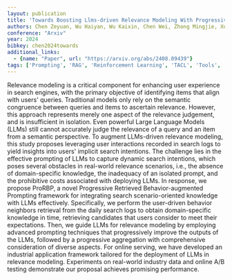```yaml
---
layout: publication
title: 'Towards Boosting Llms-driven Relevance Modeling With Progressive Retrieved Behavior-augmented Prompting'
authors: Chen Zeyuan, Wu Haiyan, Wu Kaixin, Chen Wei, Zhong Mingjie, Xu Jia, Liu Zhongyi, Zhang Wei
conference: "Arxiv"
year: 2024
bibkey: chen2024towards
additional_links:
  - {name: "Paper", url: "https://arxiv.org/abs/2408.09439"}
tags: ['Prompting', 'RAG', 'Reinforcement Learning', 'TACL', 'Tools', 'Uncategorized']
---
```

Relevance modeling is a critical component for enhancing user experience in
search engines, with the primary objective of identifying items that align with
users' queries. Traditional models only rely on the semantic congruence between
queries and items to ascertain relevance. However, this approach represents
merely one aspect of the relevance judgement, and is insufficient in isolation.
Even powerful Large Language Models (LLMs) still cannot accurately judge the
relevance of a query and an item from a semantic perspective. To augment
LLMs-driven relevance modeling, this study proposes leveraging user
interactions recorded in search logs to yield insights into users' implicit
search intentions. The challenge lies in the effective prompting of LLMs to
capture dynamic search intentions, which poses several obstacles in real-world
relevance scenarios, i.e., the absence of domain-specific knowledge, the
inadequacy of an isolated prompt, and the prohibitive costs associated with
deploying LLMs. In response, we propose ProRBP, a novel Progressive Retrieved
Behavior-augmented Prompting framework for integrating search scenario-oriented
knowledge with LLMs effectively. Specifically, we perform the user-driven
behavior neighbors retrieval from the daily search logs to obtain
domain-specific knowledge in time, retrieving candidates that users consider to
meet their expectations. Then, we guide LLMs for relevance modeling by
employing advanced prompting techniques that progressively improve the outputs
of the LLMs, followed by a progressive aggregation with comprehensive
consideration of diverse aspects. For online serving, we have developed an
industrial application framework tailored for the deployment of LLMs in
relevance modeling. Experiments on real-world industry data and online A/B
testing demonstrate our proposal achieves promising performance.
